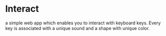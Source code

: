 # Interact
a simple web app which enables you to interact with keyboard keys. Every key is associated with a unique sound and a shape with unique color. 
